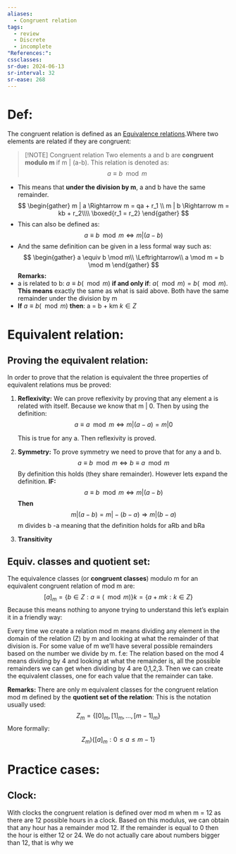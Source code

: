 ```yaml
---
aliases:
  - Congruent relation
tags:
  - review
  - Discrete
  - incomplete
"References:": 
cssclasses:
sr-due: 2024-06-13
sr-interval: 32
sr-ease: 268
---
```

# Def:

The congruent relation is defined as an [Equivalence relations](Equivalence%20relations.md).Where two elements are related if they are congruent: 

> [!NOTE] Congruent relation
> Two elements a and b are **congruent modulo m** if m | (a-b). This relation is denoted as: 
>$$
 a \equiv b\mod m
>$$

+ This means that **under the division by m**, a and b have the same remainder.
$$
\begin{gather}
m | a \Rightarrow m = qa + r_1 \\
m | b \Rightarrow m = kb + r_2\\\\
\boxed{r_1 = r_2}
\end{gather}
$$
+ This can also be defined as: 
$$
a \equiv b \mod m \Leftrightarrow m | (a-b)
$$
+ And the same definition can be given in a less formal way such as: 
$$
\begin{gather}
a \equiv b \mod m\\ \Leftrightarrow\\
a \mod m = b \mod m
\end{gather}
$$
**Remarks:**
+ a is related to b: $a \equiv b (\mod m)$ **if and only if**: $a (\mod m) = b (\mod m)$. **This means** exactly the same as what is said above. Both have the same remainder under the division by m
+ **If** $a \equiv b (\mod m)$ **then**: a = b + km $k \in Z$
# Equivalent relation: 

## Proving the equivalent relation:
In order to prove that the relation is equivalent the three properties of equivalent relations mus be proved: 

1. **Reflexivity:** We can prove reflexivity by proving that any element a is related with itself. 
   Because we know that m | 0. Then by using the definition:
	$$
	a \equiv a \mod m \Leftrightarrow  m | (a-a)  = m|0
	$$
	
	This is true for any a. Then reflexivity is proved. 

2. **Symmetry:** To prove symmetry we need to prove that for any a and b. 
   $$a \equiv b \mod m \Leftrightarrow b \equiv a \mod m$$
   By definition this holds (they share remainder). However lets expand the definition. 
   **IF:**
   $$a \equiv b \mod m \Leftrightarrow m | (a-b)$$
   **Then**
   $$ m | (a-b) = m | -(b-a) \Rightarrow m | (b-a)$$
   m divides b -a meaning that the definition holds for aRb and bRa
   
3.  **Transitivity**

## Equiv. classes and quotient set: 
The equivalence classes (or **congruent classes**) modulo m for an equivalent congruent relation of mod m are: 
$$
[a]_m = \{b\in Z: a \equiv (\mod m)\}k = \{a + mk : k \in Z\}
$$
Because this means nothing to anyone trying to understand this let’s explain it in a friendly way: 

Every time we create a relation mod m means dividing any element in the domain of the relation (Z) by m and looking at what the remainder of that division is. For some value of m we’ll have several possible remainders based on the number we divide by m.
	f.e: The relation based on the mod 4 means dividing by 4 and looking at what the remainder is, all the possible remainders we can get when dividing by 4 are 0,1,2,3. Then we can create the equivalent classes, one for each value that the remainder can take. 

**Remarks:** There are only m equivalent classes for the congruent relation mod m defined by the **quotient set of the relation**: 
This is the notation usually used: 
$$
Z_m = \{[0]_m,[1]_m,...,[m-1]_m\}
$$
More formally: 
$$
Z_m ) \{[a]_m: 0 \leq a \leq m-1 \}
$$

# Practice cases: 
## Clock: 
With clocks the congruent relation is defined over mod m when m = 12 as there are 12 possible hours in a clock. 
Based on this modulus, we can obtain that any hour has a remainder mod 12. If the remainder is equal to 0 then the hour is either 12 or 24. 
We do not actually care about numbers bigger than 12, that is why we 

